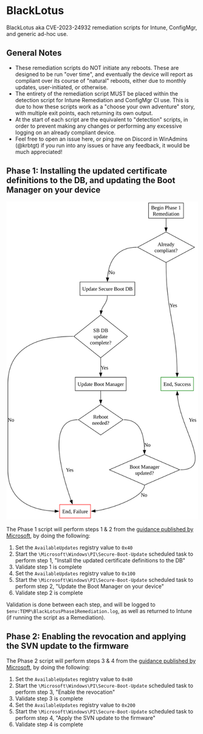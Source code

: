 # BlackLotus

BlackLotus aka CVE-2023-24932 remediation scripts for Intune, ConfigMgr, and generic ad-hoc use.

## General Notes

* These remediation scripts do NOT initiate any reboots. These are designed to be run "over time", and eventually the device will report as compliant over its course of "natural" reboots, either due to monthly updates, user-initiated, or otherwise.
* The entirety of the remediation script MUST be placed within the detection script for Intune Remediation and ConfigMgr CI use. This is due to how these scripts work as a "choose your own adventure" story, with multiple exit points, each returning its own output.
* At the start of each script are the equivalent to "detection" scripts, in order to prevent making any changes or performing any excessive logging on an already compliant device.
* Feel free to open an issue here, or ping me on Discord in WinAdmins (@krbtgt) if you run into any issues or have any feedback, it would be much appreciated!

## Phase 1: Installing the updated certificate definitions to the DB, and updating the Boot Manager on your device

<img src="https://raw.githubusercontent.com/ajf8729/BlackLotus/refs/heads/main/images/phase1.svg">

The Phase 1 script will perform steps 1 & 2 from the [guidance published by Microsoft](https://support.microsoft.com/en-us/topic/how-to-manage-the-windows-boot-manager-revocations-for-secure-boot-changes-associated-with-cve-2023-24932-41a975df-beb2-40c1-99a3-b3ff139f832d), by doing the following:

1. Set the `AvailableUpdates` registry value to `0x40`
2. Start the `\Microsoft\Windows\PI\Secure-Boot-Update` scheduled task to perform step 1, "Install the updated certificate definitions to the DB"
3. Validate step 1 is complete
4. Set the `AvailableUpdates` registry value to `0x100`
5. Start the `\Microsoft\Windows\PI\Secure-Boot-Update` scheduled task to perform step 2, "Update the Boot Manager on your device"
6. Validate step 2 is complete

Validation is done between each step, and will be logged to `$env:TEMP\BlackLotusPhase1Remediation.log`, as well as returned to Intune (if running the script as a Remediation).

## Phase 2: Enabling the revocation and applying the SVN update to the firmware

The Phase 2 script will perform steps 3 & 4 from the [guidance published by Microsoft](https://support.microsoft.com/en-us/topic/how-to-manage-the-windows-boot-manager-revocations-for-secure-boot-changes-associated-with-cve-2023-24932-41a975df-beb2-40c1-99a3-b3ff139f832d), by doing the following:

1. Set the `AvailableUpdates` registry value to `0x80`
2. Start the `\Microsoft\Windows\PI\Secure-Boot-Update` scheduled task to perform step 3, "Enable the revocation"
3. Validate step 3 is complete
4. Set the `AvailableUpdates` registry value to `0x200`
5. Start the `\Microsoft\Windows\PI\Secure-Boot-Update` scheduled task to perform step 4, "Apply the SVN update to the firmware"
6. Validate step 4 is complete
